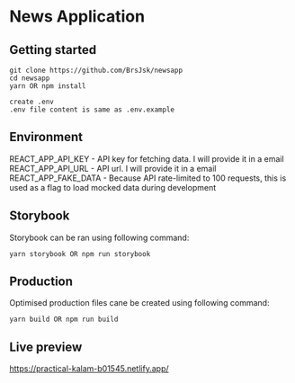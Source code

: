 # News Application

## Getting started

```
git clone https://github.com/BrsJsk/newsapp
cd newsapp
yarn OR npm install

create .env
.env file content is same as .env.example
```

## Environment

REACT_APP_API_KEY - API key for fetching data. I will provide it in a email
REACT_APP_API_URL - API url. I will provide it in a email
REACT_APP_FAKE_DATA - Because API rate-limited to 100 requests, this is used as a flag to load mocked data during development


## Storybook

Storybook can be ran using following command:
```
yarn storybook OR npm run storybook
```

## Production

Optimised production files cane be created using following command:
```
yarn build OR npm run build
```

## Live preview
https://practical-kalam-b01545.netlify.app/
